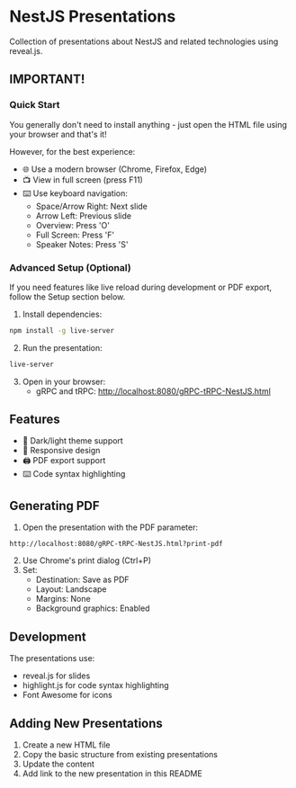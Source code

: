 # NestJS Presentations

Collection of presentations about NestJS and related technologies using reveal.js.

## IMPORTANT!
### Quick Start
You generally don't need to install anything - just open the HTML file using your browser and that's it!

However, for the best experience:
- 🌐 Use a modern browser (Chrome, Firefox, Edge)
- 📺 View in full screen (press F11)
- ⌨️ Use keyboard navigation:
  - Space/Arrow Right: Next slide
  - Arrow Left: Previous slide
  - Overview: Press 'O'
  - Full Screen: Press 'F'
  - Speaker Notes: Press 'S'

### Advanced Setup (Optional)
If you need features like live reload during development or PDF export, follow the Setup section below.

1. Install dependencies:
```bash
npm install -g live-server
```

2. Run the presentation:
```bash
live-server
```

3. Open in your browser:
   - gRPC and tRPC: [http://localhost:8080/gRPC-tRPC-NestJS.html](http://localhost:8080/gRPC-tRPC-NestJS.html)

## Features

- 🎨 Dark/light theme support
- 📱 Responsive design
- 🖨️ PDF export support
- ⌨️ Code syntax highlighting

## Generating PDF

1. Open the presentation with the PDF parameter:
```
http://localhost:8080/gRPC-tRPC-NestJS.html?print-pdf
```

2. Use Chrome's print dialog (Ctrl+P)
3. Set:
   - Destination: Save as PDF
   - Layout: Landscape
   - Margins: None
   - Background graphics: Enabled

## Development

The presentations use:
- reveal.js for slides
- highlight.js for code syntax highlighting
- Font Awesome for icons

## Adding New Presentations

1. Create a new HTML file
2. Copy the basic structure from existing presentations
3. Update the content
4. Add link to the new presentation in this README
